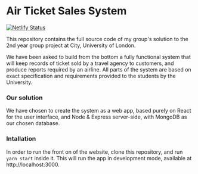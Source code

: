 # Air Ticket Sales System

[![Netlify Status](https://api.netlify.com/api/v1/badges/b3cc5e5c-2cb3-4899-8565-fc0d27198284/deploy-status)](https://app.netlify.com/sites/ats-group6/deploys)


This repository contains the full source code of my group's solution to the 2nd year group project at City, University of London.

We have been asked to build from the bottom a fully functional system that will keep records of ticket sold by a travel agency to customers, and produce reports required by an airline. All parts of the system are based on exact specification and requirements provided to the students by the University.

### Our solution

We have chosen to create the system as a web app, based purely on React for the user interface, and Node & Express server-side, with MongoDB as our chosen database.

### Intallation

In order to run the front on of the website, clone this repository, and run `yarn start` inside it. This will run the app in development mode, available at http://localhost:3000.
